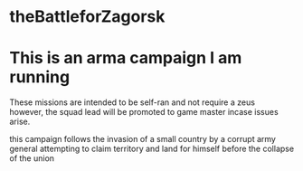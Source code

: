 # theBattleforZagorsk
 
# This is an arma campaign I am running
These missions are intended to be self-ran and not require a zeus<br>
however, the squad lead will be promoted to game master incase issues arise.<br>

this campaign follows the invasion of a small country by a corrupt army general attempting to claim territory and land for himself before the collapse of the union<br>
